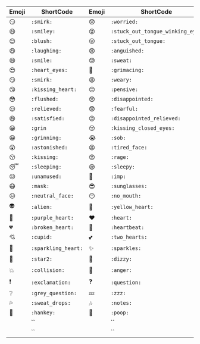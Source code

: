 |Emoji|ShortCode|Emoji|ShortCode|Emoji|ShortCode|
|-----|---------|-----|---------|-----|---------| 
|:smirk:|`:smirk:`|:worried:|`:worried:`|:scream:|`:scream:`|
|:smiley:|`:smiley:`|:stuck_out_tongue_winking_eye:|`:stuck_out_tongue_winking_eye:`|:kissing_smiling_eyes:|`:kissing_smiling_eyes:`|
|:blush:|`:blush:`|:stuck_out_tongue:|`:stuck_out_tongue:`|:frowning:|`:frowning:`|
|:laughing:|`:laughing:`|:anguished:|`:anguished:`|:open_mouth:|`:open_mouth:`|
|:smile:|`:smile:`|:sweat:|`:sweat:`|:sweat_smile:|`:sweat_smile:`|
|:heart_eyes:|`:heart_eyes:`|:grimacing:|`:grimacing:`|:confused:|`:confused:`|
|:smirk:|`:smirk:`|:weary:|`:weary:`|:hushed:|`:hushed:`|
|:kissing_heart:|`:kissing_heart:`|:pensive:|`:pensive:`|:expressionless:|`:expressionless:`|
|:flushed:|`:flushed:`|:disappointed:|`:disappointed:`|:confounded:|`:confounded:`|
|:relieved:|`:relieved:`|:fearful:|`:fearful:`|:cold_sweat:|`:cold_sweat:`|
|:satisfied:|`:satisfied:`|:disappointed_relieved:|`:disappointed_relieved:`|:persevere:|`:persevere:`|
|:grin:|`:grin`|:kissing_closed_eyes:|`:kissing_closed_eyes:`|:cry:|`:cry:`|
|:grinning:|`:grinning:`|:sob:|`:sob:`|:joy:|`:joy:`|
|:astonished:|`:astonished:`|:tired_face:|`:tired_face:`|:angry:|`:angry:`|
|:kissing:|`:kissing:`|:rage:|`:rage:`|:triumph:|`:triumph:`|
|:sleeping:|`:sleeping:`|:sleepy:|`:sleepy:`|:yum:|`:yum:`|
|:unamused:|`:unamused:`|:imp:|`:imp:`|:smiling_imp:|`:smiling_imp:`|
|:mask:|`:mask:`|:sunglasses:|`:sunglasses:`|:dizzy_face:|`:dizzy_face:`|
|:neutral_face:|`:neutral_face:`|:no_mouth:|`:no_mouth:`|:innocent:|`:innocent:`|
|:alien:|`:alien:`|:yellow_heart:|`:yellow_heart:`|:blue_heart:|`:blue_heart:`|
|:purple_heart:|`:purple_heart:`|:heart:|`:heart:`|:green_heart:|`:green_heart:`|
|:broken_heart:|`:broken_heart:`|:heartbeat:|`:heartbeat:`|:heartpulse:|`:heartpulse:`|
|:cupid:|`:cupid:`|:two_hearts:|`:two_hearts:`|:revolving_hearts:|`:revolving_hearts:`|
|:sparkling_heart:|`:sparkling_heart:`|:sparkles:|`:sparkles:`|:star:|`:star:`|
|:star2:|`:star2:`|:dizzy:|`:dizzy:`|:boom:|`:boom:`|
|:collision:|`:collision:`|:anger:|`:anger:`|:exclamation:|`:exclamation:`|
|:exclamation:|`:exclamation:`|:question:|`:question:`|:grey_exclamation:|`:grey_exclamation:`|
|:grey_question:|`:grey_question:`|:zzz:|`:zzz:`|:dash:|`:dash:`|
|:sweat_drops:|`:sweat_drops:`|:notes:|`:notes:`|:fire:|`:fire:`|
|:hankey:|`:hankey:`|:poop:|`:poop:`|:musical_note:|`:musical_note:`|
||``||``||``|
||``||``||``|




